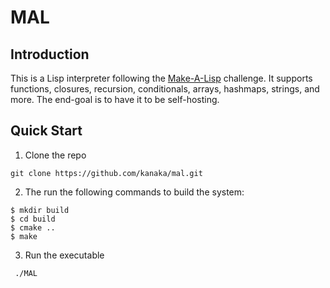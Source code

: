 # MAL


## Introduction
This is a Lisp interpreter following the [Make-A-Lisp](https://github.com/kanaka/mal/tree/master) challenge. It supports functions, closures, recursion,
conditionals, arrays, hashmaps, strings, and more. The end-goal is to have it to be self-hosting.

## Quick Start

1. Clone the repo

`git clone https://github.com/kanaka/mal.git`

2. The run the following commands to build the system:  

```
$ mkdir build
$ cd build
$ cmake .. 
$ make
```

3. Run the executable
```
 ./MAL
```
